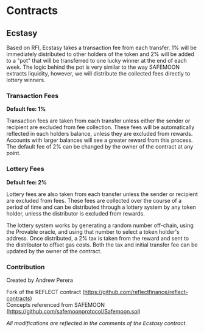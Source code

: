 # Contracts

## Ecstasy

Based on RFI, Ecstasy takes a transaction fee from each transfer. 1% will be immediately distributed to other holders of the token and 2% will be added to a "pot" that will be transferred to one lucky winner at the end of each week. The logic behind the pot is very similar to the way SAFEMOON extracts liquidity, however, we will distribute the collected fees directly to lottery winners.

### Transaction Fees

**Default fee: 1%**

Transaction fees are taken from each transfer unless either the sender or recipient are excluded from fee collection. These fees will be automatically reflected in each holders balance, unless they are excluded from rewards. Accounts with larger balances will see a greater reward from this process. The default fee of 2% can be changed by the owner of the contract at any point.

### Lottery Fees

**Default fee: 2%**

Lottery fees are also taken from each transfer unless the sender or recipient are excluded from fees. These fees are collected over the course of a period of time and can be distributed through a lottery system by any token holder, unless the distributor is excluded from rewards.

The lottery system works by generating a random number off-chain, using the Provable oracle, and using that number to select a token holder's address. Once distributed, a 2% tax is taken from the reward and sent to the distributor to offset gas costs. Both the tax and initial transfer fee can be updated by the owner of the contract.

### Contribution

Created by Andrew Perera

Fork of the REFLECT contract (https://github.com/reflectfinance/reflect-contracts)
\
Concepts referenced from SAFEMOON (https://github.com/safemoonprotocol/Safemoon.sol)

_All modifications are reflected in the comments of the Ecstasy contract._
